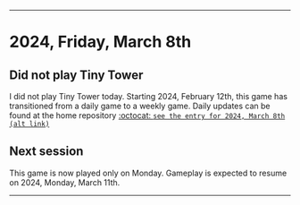 
***

# 2024, Friday, March 8th

## Did not play Tiny Tower

<!-- TODO: For each weekly entry, make sure the date is correct. The day of the week should be modified in 4 places !-->

I did not play Tiny Tower today. Starting 2024, February 12th, this game has transitioned from a daily game to a weekly game. Daily updates can be found at the home repository [:octocat: `see the entry for 2024, March 8th`](https://github.com/seanpm2001/SeansLifeArchive_Images_TinyTower/tree/master/tiny%20tower/2024/03_March/08/) [`(alt link)`](/tiny%20tower/2024/03_March/08/)

## Next session

This game is now played only on Monday. Gameplay is expected to resume on 2024, Monday, March 11th.

***
